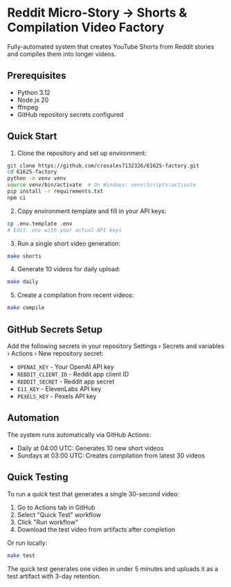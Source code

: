 # Reddit Micro-Story → Shorts & Compilation Video Factory

Fully-automated system that creates YouTube Shorts from Reddit stories and compiles them into longer videos.

## Prerequisites

- Python 3.12
- Node.js 20
- ffmpeg
- GitHub repository secrets configured

## Quick Start

1. Clone the repository and set up environment:
```bash
git clone https://github.com/crosales7132326/61625-factory.git
cd 61625-factory
python -m venv venv
source venv/bin/activate  # On Windows: venv\Scripts\activate
pip install -r requirements.txt
npm ci
```

2. Copy environment template and fill in your API keys:
```bash
cp .env.template .env
# Edit .env with your actual API keys
```

3. Run a single short video generation:
```bash
make shorts
```

4. Generate 10 videos for daily upload:
```bash
make daily
```

5. Create a compilation from recent videos:
```bash
make compile
```

## GitHub Secrets Setup

Add the following secrets in your repository Settings › Secrets and variables › Actions › New repository secret:

- `OPENAI_KEY` - Your OpenAI API key
- `REDDIT_CLIENT_ID` - Reddit app client ID
- `REDDIT_SECRET` - Reddit app secret
- `E11_KEY` - ElevenLabs API key
- `PEXELS_KEY` - Pexels API key

## Automation

The system runs automatically via GitHub Actions:
- Daily at 04:00 UTC: Generates 10 new short videos
- Sundays at 03:00 UTC: Creates compilation from latest 30 videos

## Quick Testing

To run a quick test that generates a single 30-second video:

1. Go to Actions tab in GitHub
2. Select "Quick Test" workflow
3. Click "Run workflow"
4. Download the test video from artifacts after completion

Or run locally:
```bash
make test
```

The quick test generates one video in under 5 minutes and uploads it as a test artifact with 3-day retention.
